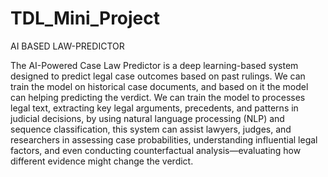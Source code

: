 # TDL_Mini_Project

AI BASED LAW-PREDICTOR

The AI-Powered Case Law Predictor is a deep learning-based system designed to predict legal case outcomes based on past rulings. We can train the model on historical case documents, and based on it the model can helping predicting the verdict. We can train the model to processes legal text, extracting key legal arguments, precedents, and patterns in judicial decisions, by using natural language processing (NLP) and sequence classification, this system can assist lawyers, judges, and researchers in assessing case probabilities, understanding influential legal factors, and even conducting counterfactual analysis—evaluating how different evidence might change the verdict.
